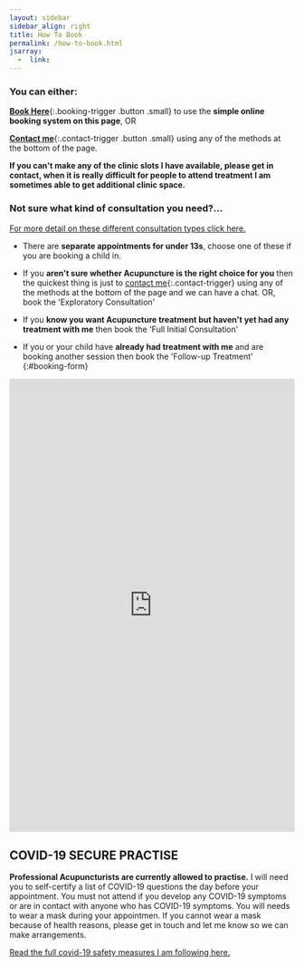 ```yaml
---
layout: sidebar
sidebar_align: right
title: How To Book
permalink: /how-to-book.html
jsarray:
  -  link: 
---
```


### You can either: 

[**Book Here**](#booking-form){:.booking-trigger .button .small} to use the **simple online booking system on this page**, OR 

[**Contact me**](#contact-trigger){:.contact-trigger .button .small} using any of the methods at the bottom of the page.

**If you can't make any of the clinic slots I have available, please get in contact, when it is really difficult for people to attend treatment I am sometimes able to get additional clinic space.**

### Not sure what kind of consultation you need?...
[For more detail on these different consultation types click here.](/about-acupuncture/consultation-types.html)

* There are **separate appointments for under 13s**, choose one of these if you are booking a child in.

* If you **aren't sure whether Acupuncture is the right choice for you** then the quickest thing is just to [contact me](#contact-trigger){:.contact-trigger} using any of the methods at the bottom of the page and we can have a chat. OR, book the 'Exploratory Consultation'

* If you **know you want Acupuncture treatment but haven't yet had any treatment with me** then book the 'Full Initial Consultation'

* If you or your child have **already had treatment with me** and are booking another session then book the 'Follow-up Treatment'
{:#booking-form} 

<iframe src="https://app.acuityscheduling.com/schedule.php?owner=14899767" width="100%" height="800" frameBorder="0"></iframe><script src="https://embed.acuityscheduling.com/js/embed.js" type="text/javascript"></script>

 <h2>COVID-19 SECURE PRACTISE</h2>
 <p><b>Professional Acupuncturists are currently allowed to practise.</b> I will need you to self-certify a list of COVID-19 questions the day before your appointment. You must not attend if you develop any COVID-19 symptoms or are in contact with anyone who has COVID-19 symptoms. You will needs to wear a mask during your appointmen. If you cannot wear a mask because of health reasons, please get in touch and let me know so we can make arrangements.  </p> <a href="/covid-how-i-keep-you-safe.html" class="button">Read the full covid-19 safety measures I am following here.</a>

           



